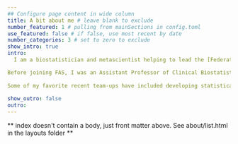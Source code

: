 ```yaml
---
## Configure page content in wide column
title: A bit about me # leave blank to exclude
number_featured: 1 # pulling from mainSections in config.toml
use_featured: false # if false, use most recent by date
number_categories: 3 # set to zero to exclude
show_intro: true
intro:
  I am a biostatistician and metascientist helping to lead the [Federation of American Scientists](https://www.fas.org)' new Impetus Institute. My work focuses on growing and strengthening the metascience community, with the ultimate goal of improving scientific research, funding, institutions, and incentive structures through experimentation.

Before joining FAS, I was an Assistant Professor of Clinical Biostatistics at Columbia University and a research scientist at the New York State Psychiatric Institute; my academic research touched on statistical methodology, medical imaging, and mental health. Throughout my career, I have aimed to produce cross-cutting and interdisciplinary work, and am always excited to connect about potential collaborations (so feel free to send me a note at jdworkin@fas.org!)
  
Some of my favorite recent team-ups have included developing statistical methods for multiple sclerosis research with [Taki Shinohara](https://www.cceb.med.upenn.edu/pennsive/personnel), investigating inequities in scientific citation practices with [Dani Bassett](https://complexsystemsupenn.com/personal) and [Perry Zurn](https://www.perryzurn.com/), and delving into job automation and skill networks with the folks at [The Pudding](https://www.pudding.cool). You can find a few examples of my most recent work below, and a more comprehensive list on the [research](/research) and [projects](/projects) pages.
  
show_outro: false
outro:
---
```


** index doesn't contain a body, just front matter above.
See about/list.html in the layouts folder **
